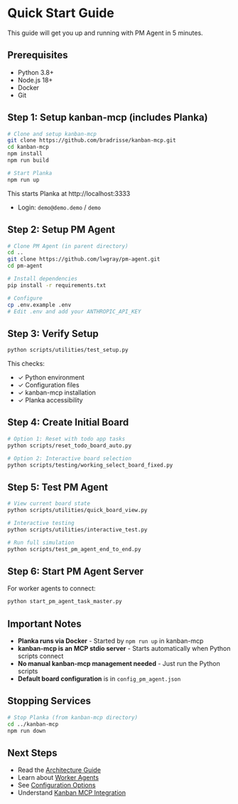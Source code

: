 # Quick Start Guide

This guide will get you up and running with PM Agent in 5 minutes.

## Prerequisites

- Python 3.8+
- Node.js 18+
- Docker
- Git

## Step 1: Setup kanban-mcp (includes Planka)

```bash
# Clone and setup kanban-mcp
git clone https://github.com/bradrisse/kanban-mcp.git
cd kanban-mcp
npm install
npm run build

# Start Planka
npm run up
```

This starts Planka at http://localhost:3333
- Login: `demo@demo.demo` / `demo`

## Step 2: Setup PM Agent

```bash
# Clone PM Agent (in parent directory)
cd ..
git clone https://github.com/lwgray/pm-agent.git
cd pm-agent

# Install dependencies
pip install -r requirements.txt

# Configure
cp .env.example .env
# Edit .env and add your ANTHROPIC_API_KEY
```

## Step 3: Verify Setup

```bash
python scripts/utilities/test_setup.py
```

This checks:
- ✓ Python environment
- ✓ Configuration files
- ✓ kanban-mcp installation
- ✓ Planka accessibility

## Step 4: Create Initial Board

```bash
# Option 1: Reset with todo app tasks
python scripts/reset_todo_board_auto.py

# Option 2: Interactive board selection
python scripts/testing/working_select_board_fixed.py
```

## Step 5: Test PM Agent

```bash
# View current board state
python scripts/utilities/quick_board_view.py

# Interactive testing
python scripts/utilities/interactive_test.py

# Run full simulation
python scripts/test_pm_agent_end_to_end.py
```

## Step 6: Start PM Agent Server

For worker agents to connect:

```bash
python start_pm_agent_task_master.py
```

## Important Notes

- **Planka runs via Docker** - Started by `npm run up` in kanban-mcp
- **kanban-mcp is an MCP stdio server** - Starts automatically when Python scripts connect
- **No manual kanban-mcp management needed** - Just run the Python scripts
- **Default board configuration** is in `config_pm_agent.json`

## Stopping Services

```bash
# Stop Planka (from kanban-mcp directory)
cd ../kanban-mcp
npm run down
```

## Next Steps

- Read the [Architecture Guide](architecture.md)
- Learn about [Worker Agents](worker-agents.md)
- See [Configuration Options](configuration.md)
- Understand [Kanban MCP Integration](kanban-mcp-integration.md)